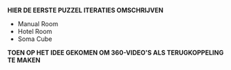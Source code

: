 **HIER DE EERSTE PUZZEL ITERATIES OMSCHRIJVEN**

* Manual Room
* Hotel Room
* Soma Cube

**TOEN OP HET IDEE GEKOMEN OM 360-VIDEO'S ALS TERUGKOPPELING TE MAKEN**